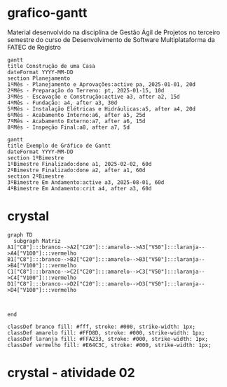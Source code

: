 # grafico-gantt
Material desenvolvido na disciplina de Gestão Ágil de Projetos no terceiro semestre do curso de Desenvolvimento de Software Multiplataforma da FATEC de Registro

```mermaid
gantt
title Construção de uma Casa
dateFormat YYYY-MM-DD
section Planejamento
1ºMês - Planejamento e Aprovações:active pa, 2025-01-01, 20d
2ºMês - Preparação do Terreno: pt, 2025-01-15, 10d
3ºMês - Escavação e Construção:active a3, after a2, 15d
4ºMês - Fundação: a4, after a3, 30d
5ºMês - Instalação Elétricas e Hidráulicas:a5, after a4, 20d
6ºMês - Acabamento Interno:a6, after a5, 25d
7ºMês - Acabamento Externo:a7, after a6, 15d
8ºMês - Inspeção Final:a8, after a7, 5d

```


```mermaid
gantt
title Exemplo de Gráfico de Gantt
dateFormat YYYY-MM-DD
section 1ºBimestre
1ºBimestre Finalizado:done a1, 2025-02-02, 60d
2ºBimestre Finalizado:done a2, after a1, 60d
section 2ºBimestre
3ºBimestre Em Andamento:active a3, 2025-08-01, 60d
4ºBimestre Em Andamento:crit a4, after a3, 60d
```



# crystal
```mermaid
graph TD
  subgraph Matriz
A1["C8"]:::branco-->A2["C20"]:::amarelo-->A3["V50"]:::laranja-->A4["V100"]:::vermelho
B1["C8"]:::branco-->B2["C20"]:::amarelo-->B3["V50"]:::laranja-->B4["V100"]:::vermelho
C1["C8"]:::branco-->C2["C20"]:::amarelo-->C3["V50"]:::laranja-->C4["V100"]:::vermelho
D1["C8"]:::branco-->D2["C20"]:::amarelo-->D3["V50"]:::laranja-->D4["V100"]:::vermelho


 
end

classDef branco fill: #fff, stroke: #000, strike-width: 1px;
classDef amarelo fill: #FFD8D, stroke: #000, strike-width: 1px;
classDef laranja fill: #FFA233, stroke: #000, strike-width: 1px;
classDef vermelho fill: #E64C3C, stroke: #000, strike-width: 1px;

```

# crystal - atividade 02

